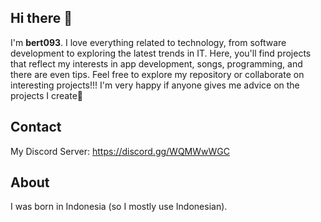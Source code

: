 ## Hi there 👋
I'm **bert093**. 
I love everything related to technology, from software development to exploring the latest trends in IT. Here, you'll find projects that reflect my interests in app development, songs, programming, and there are even tips. Feel free to explore my repository or collaborate on interesting projects!!! I'm very happy if anyone gives me advice on the projects I create🚀

## Contact
My Discord Server: https://discord.gg/WQMWwWGC

## About
I was born in Indonesia (so I mostly use Indonesian).
<!--
**bert093/bert093** is a ✨ _special_ ✨ repository because its `README.md` (this file) appears on your GitHub profile.

Here are some ideas to get you started:

- 🔭 I’m currently working on ...
- 🌱 I’m currently learning ...
- 👯 I’m looking to collaborate on ...
- 🤔 I’m looking for help with ...
- 💬 Ask me about ...
- 📫 How to reach me: ...
- 😄 Pronouns: ...
- ⚡ Fun fact: ...
-->
